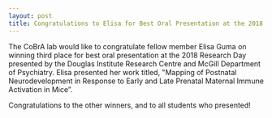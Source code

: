```yaml
---
layout: post
title: Congratulations to Elisa for Best Oral Presentation at the 2018 Research Day
---
```

The CoBrA lab would like to congratulate fellow member Elisa Guma on winning third place for best oral presentation at the 2018 Research Day presented by the Douglas Institute Research Centre and McGill Department of Psychiatry. Elisa presented her work titled, "Mapping of Postnatal Neurodevelopment in Response to Early and Late Prenatal Maternal Immune Activation in Mice”. 

Congratulations to the other winners, and to all students who presented!
